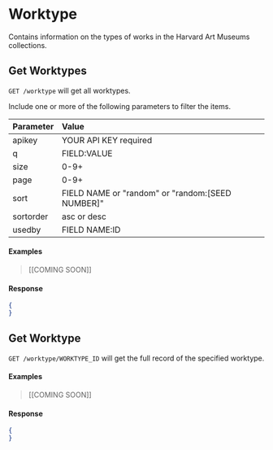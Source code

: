 # Worktype

Contains information on the types of works in the Harvard Art Museums collections.

## Get Worktypes

`GET /worktype` will get all worktypes.

Include one or more of the following parameters to filter the items.

| Parameter | Value |
| :--------- | :----- |
| apikey | YOUR API KEY required |
| q | FIELD:VALUE |
| size | 0-9+ |
| page | 0-9+ |
| sort | FIELD NAME or "random" or "random:[SEED NUMBER]" |
| sortorder | asc or desc |
| usedby | FIELD NAME:ID |

#### Examples

> [[COMING SOON]]  
>  

#### Response

```json
{
}
```

## Get Worktype

`GET /worktype/WORKTYPE_ID` will get the full record of the specified worktype.

#### Examples

> [[COMING SOON]]   
> 

#### Response

```json
{
}
```